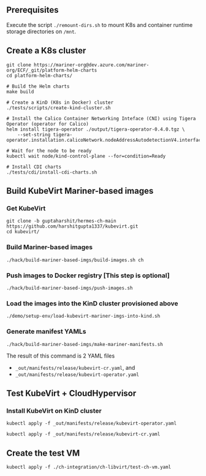 ## Prerequisites

Execute the script `./remount-dirs.sh` to mount K8s and container runtime storage directories on `/mnt`.

## Create a K8s cluster

```
git clone https://mariner-org@dev.azure.com/mariner-org/ECF/_git/platform-helm-charts
cd platform-helm-charts/

# Build the Helm charts
make build

# Create a KinD (K8s in Docker) cluster
./tests/scripts/create-kind-cluster.sh

# Install the Calico Container Networking Inteface (CNI) using Tigera Operator (operator for Calico)
helm install tigera-operator ./output/tigera-operator-0.4.0.tgz \
	--set-string tigera-operator.installation.calicoNetwork.nodeAddressAutodetectionV4.interface=eth0

# Wait for the node to be ready
kubectl wait node/kind-control-plane --for=condition=Ready

# Install CDI charts
./tests/cdi/install-cdi-charts.sh

```

## Build KubeVirt Mariner-based images

### Get KubeVirt
```
git clone -b guptaharshit/hermes-ch-main https://github.com/harshitgupta1337/kubevirt.git
cd kubevirt/
```

### Build Mariner-based images
```
./hack/build-mariner-based-imgs/build-images.sh ch
```

### Push images to Docker registry [This step is optional]
```
./hack/build-mariner-based-imgs/push-images.sh
```

### Load the images into the KinD cluster provisioned above
```
./demo/setup-env/load-kubevirt-mariner-imgs-into-kind.sh
```

### Generate manifest YAMLs
```
./hack/build-mariner-based-imgs/make-mariner-manifests.sh
```
The result of this command is 2 YAML files 
* `_out/manifests/release/kubevirt-cr.yaml`, and
* `_out/manifests/release/kubevirt-operator.yaml`

## Test KubeVirt + CloudHypervisor

### Install KubeVirt on KinD cluster

```
kubectl apply -f _out/manifests/release/kubevirt-operator.yaml

kubectl apply -f _out/manifests/release/kubevirt-cr.yaml
```

## Create the test VM

```
kubectl apply -f ./ch-integration/ch-libvirt/test-ch-vm.yaml
```
